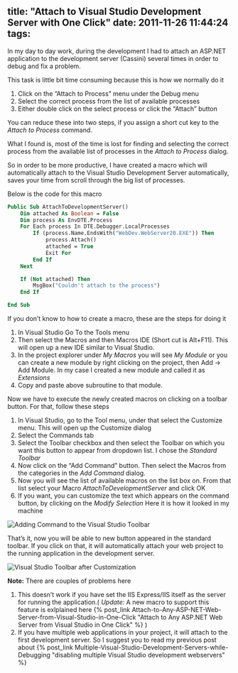 title: "Attach to Visual Studio Development Server with One Click"
date: 2011-11-26 11:44:24
tags:
---

In my day to day work, during the development I had to attach an ASP.NET application to the development server (Cassini) several times in order to debug and fix a problem.

This task is little bit time consuming because this is how we normally do it

1. Click on the “Attach to Process” menu under the Debug menu
2. Select the correct process from the list of available processes
3. Either double click on the select process or click the “Attach” button

You can reduce these into two steps, if you assign a short cut key to the *Attach to Process* command.

What I found is, most of the time is lost for finding and selecting the correct process from the available list of processes in the *Attach to Process* dialog.

So in order to be more productive, I have created a macro which will automatically attach to the Visual Studio Development Server automatically, saves your time from scroll through the big list of processes.

Below is the code for this macro

```vb
Public Sub AttachToDevelopmentServer()
    Dim attached As Boolean = False
    Dim process As EnvDTE.Process
    For Each process In DTE.Debugger.LocalProcesses
        If (process.Name.EndsWith("WebDev.WebServer20.EXE")) Then
            process.Attach()
            attached = True
            Exit For
        End If
    Next

    If (Not attached) Then
        MsgBox("Couldn't attach to the process")
    End If

End Sub
 ```

If you don’t know to how to create a macro, these are the steps for doing it

1. In Visual Studio Go To the Tools menu
2. Then select the Macros and then Macros IDE (Short cut is Alt+F11). This will open up a new IDE similar to Visual Studio.
3. In the project explorer under *My Macros* you will see *My Module* or you can create a new module by right clicking on the project, then Add -> Add Module. In my case I created a new module and called it as *Extensions*
4. Copy and paste above subroutine to that module.

Now we have to execute the newly created macros on clicking on a toolbar button. For that, follow these steps

1. In Visual Studio, go to the Tool menu, under that select the Customize menu. This will open up the Customize dialog
2. Select the Commands tab
3. Select the Toolbar checkbox and then select the Toolbar on which you want this button to appear from dropdown list. I chose the *Standard Toolbar*
4. Now click on the “Add Command” button. Then select the Macros from the categories in the *Add Command* dialog.
5. Now you will see the list of available macros on the list box on. From that list select your Macro *AttachToDevelopmentServer* and click OK
6. If you want, you can customize the text which appears on the command button, by clicking on the *Modify Selection*
Here it is how it looked in my machine

![Adding Command to the Visual Studio Toolbar](http://cdn.rajeeshcv.com/images/2011/11/20111126012529_AddCommand_thumb.png)

That’s it, now you will be able to new button appeared in the standard toolbar. If you click on that, it will automatically attach your web project to the running application in the development server.

![Visual Studio Toolbar after Customization](http://cdn.rajeeshcv.com/images/2011/11/20111126012540_AttachToProcess_thumb.png)

**Note:** There are couples of problems here

1. This doesn’t work if you have set the IIS Express/IIS itself as the server for running the application.( *Update:* A new macro to support this feature is exlplained here {% post_link Attach-to-Any-ASP-NET-Web-Server-from-Visual-Studio-in-One-Click "Attach to Any ASP.NET Web Server from Visual Studio in One Click" %} )
2. If you have multiple web applications in your project, it will attach to the first development server. So I suggest you to read my previous post about {% post_link Multiple-Visual-Studio-Development-Servers-while-Debugging "disabling multiple Visual Studio development webservers" %}
